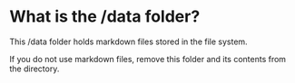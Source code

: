# What is the /data folder?

This /data folder holds markdown files stored in the file system.

If you do not use markdown files, remove this folder and its contents from the directory.
